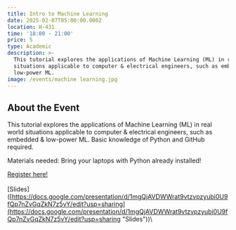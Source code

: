 ```yaml
---
title: Intro to Machine Learning
date: 2025-02-07T05:00:00.000Z
location: H-431
time: '18:00 - 21:00'
price: 5
type: Academic
description: >-
  This tutorial explores the applications of Machine Learning (ML) in real world
  situations applicable to computer & electrical engineers, such as embedded &
  low-power ML.
image: /events/machine learning.jpg
---
```


## About the Event

This tutorial explores the applications of Machine Learning (ML) in real world situations applicable to computer & electrical engineers, such as embedded & low-power ML. Basic knowledge of Python and GitHub required.

Materials needed: Bring your laptops with Python already installed!

[Register here!\
](https://www.zeffy.com/ticketing/ieee-intro-to-machine-learning-winter--2025 "Register here!")\
[Slides\] ([https://docs.google.com/presentation/d/1mgQjAVDWWrat9vtzvpzyubi0U9fQp7nZvGqZkN7z5vY/edit?usp=sharing](https://docs.google.com/presentation/d/1mgQjAVDWWrat9vtzvpzyubi0U9fQp7nZvGqZkN7z5vY/edit?usp=sharing "Slides"))\
